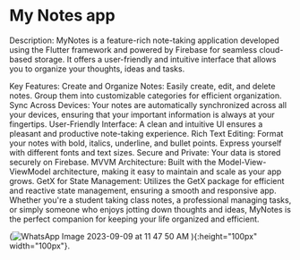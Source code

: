 # My Notes app
Description:
MyNotes is a feature-rich note-taking application developed using the Flutter framework and powered by Firebase for seamless cloud-based storage. It offers a user-friendly and intuitive interface that allows you to organize your thoughts, ideas and tasks.

Key Features:
Create and Organize Notes: Easily create, edit, and delete notes. Group them into customizable categories for efficient organization.
Sync Across Devices: Your notes are automatically synchronized across all your devices, ensuring that your important information is always at your fingertips. User-Friendly Interface: A clean and intuitive UI ensures a pleasant and productive note-taking experience.
Rich Text Editing: Format your notes with bold, italics, underline, and bullet points. Express yourself with different fonts and text sizes.
Secure and Private: Your data is stored securely on Firebase.
MVVM Architecture: Built with the Model-View-ViewModel architecture, making it easy to maintain and scale as your app grows.
GetX for State Management: Utilizes the GetX package for efficient and reactive state management, ensuring a smooth and responsive app. Whether you're a student taking class notes, a professional managing tasks, or simply someone who enjoys jotting down thoughts and ideas, MyNotes is the perfect companion for keeping your life organized and efficient.

(![WhatsApp Image 2023-09-09 at 11 47 50 AM](https://github.com/MuhammadAligithub7/My_Notes/assets/90595554/b7ee6d9f-2433-403f-b9eb-66153d0754e5)
){:height="100px" width="100px"}.
